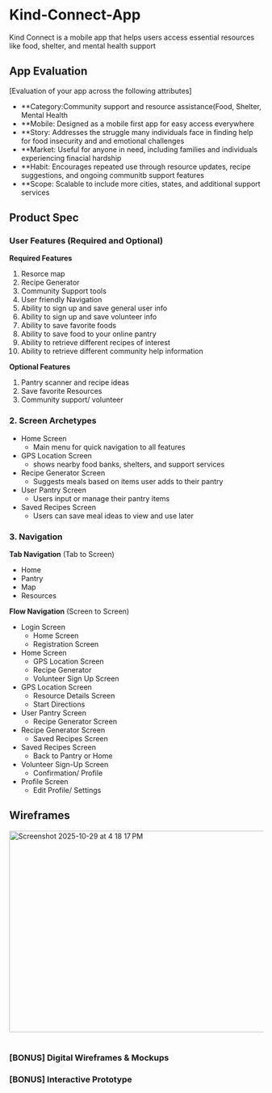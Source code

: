 # Kind-Connect-App
Kind Connect is a mobile app that helps users access essential resources like food, shelter, and mental health support

## App Evaluation

[Evaluation of your app across the following attributes]
- **Category:Community support and resource assistance(Food, Shelter, Mental Health 
- **Mobile: Designed as a mobile first app for easy access everywhere 
- **Story: Addresses the struggle many individuals face in finding help for food insecurity and and emotional challenges 
- **Market: Useful for anyone in need, including families and individuals experiencing finacial hardship
- **Habit: Encourages repeated use through resource updates, recipe suggestions, and ongoing communitb support features 
- **Scope: Scalable to include more cities, states, and additional support services 

## Product Spec

###  User Features (Required and Optional)

**Required Features**

1. Resorce map
2. Recipe Generator
3. Community Support tools
4. User friendly Navigation
5. Ability to sign up and save general user info
6. Ability to sign up and save volunteer info
7. Ability to save favorite foods
8. Ability to save food to your online pantry
9. Ability to retrieve different recipes of interest
10. Ability to retrieve different community help information


**Optional Features**

1. Pantry scanner and recipe ideas 
2. Save favorite Resources 
3. Community support/ volunteer 

### 2. Screen Archetypes

- Home Screen 
  - Main menu for quick navigation to all features 
- GPS Location Screen
  - shows nearby food banks, shelters, and support services 
- Recipe Generator Screen
  - Suggests meals based on items user adds to their pantry
- User Pantry Screen
  - Users input or manage their pantry items
- Saved Recipes Screen
  - Users can save meal ideas to view and use later 
    

### 3. Navigation
**Tab Navigation** (Tab to Screen)

* Home
* Pantry
* Map
* Resources 

**Flow Navigation** (Screen to Screen)

- Login Screen
  - Home Screen 
  - Registration Screen 
- Home Screen 
  - GPS Location Screen 
  - Recipe Generator
  - Volunteer Sign Up Screen
- GPS Location Screen
  - Resource Details Screen
  - Start Directions
- User Pantry Screen
  - Recipe Generator Screen
- Recipe Generator Screen
  - Saved Recipes Screen
- Saved Recipes Screen
   - Back to Pantry or Home
- Volunteer Sign-Up Screen
   - Confirmation/ Profile
- Profile Screen
  - Edit Profile/ Settings 

## Wireframes


<img width="889" height="399" alt="Screenshot 2025-10-29 at 4 18 17 PM" src="https://github.com/user-attachments/assets/47e7097e-008d-4553-8f8c-b75d14aa8143" />


<br>

<br>

### [BONUS] Digital Wireframes & Mockups

### [BONUS] Interactive Prototype

<br>

